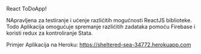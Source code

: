  React ToDoApp!

 NApravljena za testiranje i ućenje razlićitih mogućnosti ReactJS biblioteke.
 Todo Aplikacija omogućuje spremanje razlićitih zadataka pomoću Firebase i koristi redux za kontroliranje Stata.

Primjer Aplikacija na Heroku:
https://sheltered-sea-34772.herokuapp.com
